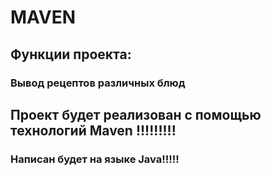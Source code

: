 # MAVEN
## Функции проекта: 
### Вывод рецептов различных блюд

## Проект будет реализован с помощью технологий Maven !!!!!!!!!

### Написан будет на языке Java!!!!!